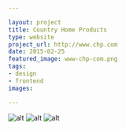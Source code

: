 ```yaml
---

layout: project
title: Country Home Products
type: website
project_url: http://www.chp.com
date: 2015-02-25
featured_image: www-chp-com.png
tags:
- design
- frontend
images:

---
```


![alt](/img/www-chp-com.png)
![alt](/img/www-chp-com-about-brands.png)
![alt](/img/www-chp-com-about-core-values.png)